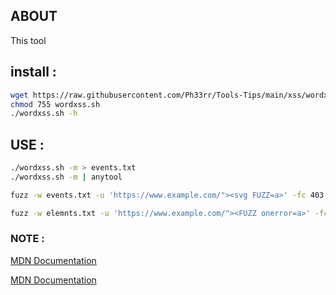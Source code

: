 
## ABOUT 

This tool 


## install :
 
 
```bash
wget https://raw.githubusercontent.com/Ph33rr/Tools-Tips/main/xss/wordxss.sh
chmod 755 wordxss.sh
./wordxss.sh -h
```


## USE :

```bash
./wordxss.sh -m > events.txt
./wordxss.sh -m | anytool
```
```bash
fuzz -w events.txt -u 'https://www.example.com/"><svg FUZZ=a>' -fc 403 -c
```
```bash
fuzz -w elemnts.txt -u 'https://www.example.com/"><FUZZ onerror=a>' -fc 403 -c
```


### NOTE :

[MDN Documentation](https://developer.mozilla.org/en-US/docs/Web/Events)

[MDN Documentation](https://developer.mozilla.org/en-US/docs/Web/HTML/Element)
